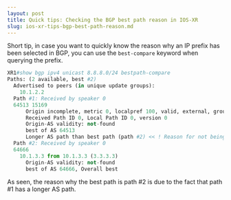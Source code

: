 ```yaml
---
layout: post
title: Quick tips: Checking the BGP best path reason in IOS-XR 
slug: ios-xr-tips-bgp-best-path-reason.md
---
```


Short tip, in case you want to quickly know the reason why an IP prefix has been selected in BGP, you can use the `best-compare` keyword when querying the prefix.

```Python
XR1#show bgp ipv4 unicast 8.8.8.0/24 bestpath-compare
Paths: (2 available, best #2)
  Advertised to peers (in unique update groups):
    10.1.2.2
  Path #1: Received by speaker 0
  64513 15169
      Origin incomplete, metric 0, localpref 100, valid, external, group-best
      Received Path ID 0, Local Path ID 0, version 0
      Origin-AS validity: not-found
      best of AS 64513
      Longer AS path than best path (path #2) << ! Reason for not being best
  Path #2: Received by speaker 0
  64666
    10.1.3.3 from 10.1.3.3 (3.3.3.3)
      Origin-AS validity: not-found
      best of AS 64666, Overall best
```
As seen, the reason why the best path is path #2 is due to the fact that path #1 has a longer AS path.
